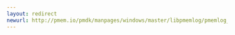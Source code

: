 ```yaml
---
layout: redirect
newurl: http://pmem.io/pmdk/manpages/windows/master/libpmemlog/pmemlog_nbyte.3.html
---
```

